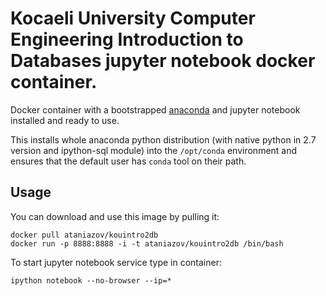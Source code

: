 # Kocaeli University Computer Engineering Introduction to Databases jupyter notebook docker container.

Docker container with a bootstrapped [anaconda](https://store.continuum.io/cshop/anaconda/) and jupyter notebook installed and ready to use.

This installs whole anaconda python distribution (with native python in 2.7 version and ipython-sql module) into the ``/opt/conda`` environment
and ensures that the default user has ``conda`` tool on their path.

Usage
-----
You can download and use this image by pulling it:

    docker pull ataniazov/kouintro2db
    docker run -p 8888:8888 -i -t ataniazov/kouintro2db /bin/bash

To start jupyter notebook service type in container:

    ipython notebook --no-browser --ip=*
